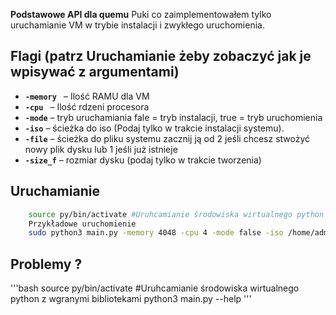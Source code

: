 **Podstawowe API dla quemu**
Puki co zaimplementowałem tylko uruchamianie VM w trybie instalacji i zwykłego uruchomienia.

## Flagi (patrz Uruchamianie żeby zobaczyć jak je wpisywać z argumentami)
- **`-memory `** – Ilość RAMU dla VM 
- **`-cpu `** – Ilość rdzeni procesora
- **`-mode`** – tryb uruchamiania fale = tryb instalacji, true = tryb uruchomienia
- **`-iso`** – ścieżka do iso (Podaj tylko w trakcie instalacji systemu).
- **`-file`** – ścieżka do pliku systemu zacznij ją od 2 jeśli chcesz stwożyć nowy plik dysku lub 1 jeśli już istnieje
- **`-size_f`** – rozmiar dysku (podaj tylko w trakcie tworzenia)


## Uruchamianie
```bash
    source py/bin/activate #Uruhcamianie środowiska wirtualnego python z wgranymi bibliotekami
    Przykładowe uruchomienie
    sudo python3 main.py -memory 4048 -cpu 4 -mode false -iso /home/admin/iso/ser2k22.iso -file 2/home/admin/image.img -size_f 40 

```

## Problemy ?
'''bash
    source py/bin/activate #Uruhcamianie środowiska wirtualnego python z wgranymi bibliotekami
    python3 main.py --help
'''
